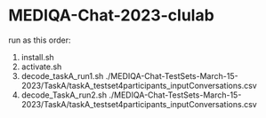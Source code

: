 # MEDIQA-Chat-2023-clulab

run as this order:
1. install.sh
2. activate.sh
3. decode_taskA_run1.sh ./MEDIQA-Chat-TestSets-March-15-2023/TaskA/taskA_testset4participants_inputConversations.csv
4. decode_TaskA_run2.sh ./MEDIQA-Chat-TestSets-March-15-2023/TaskA/taskA_testset4participants_inputConversations.csv
